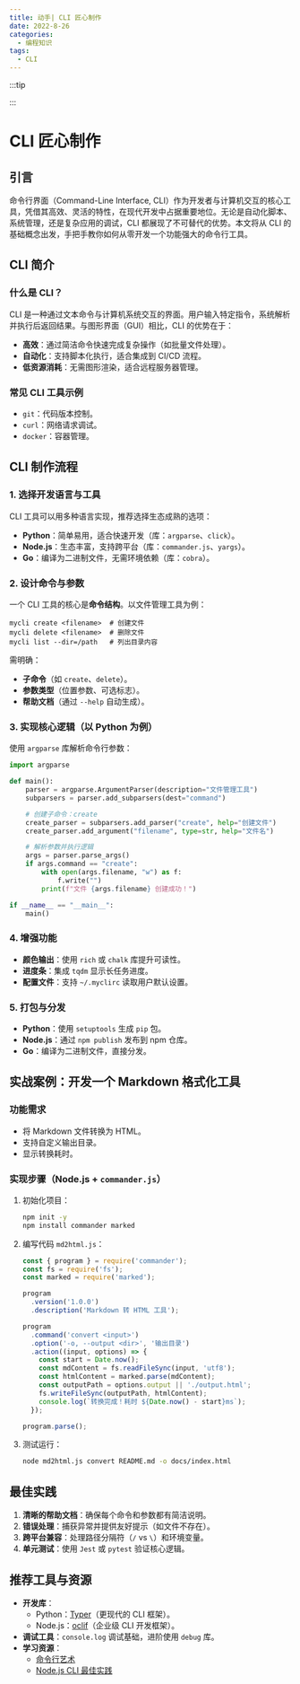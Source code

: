 ```yaml
---
title: 动手| CLI 匠心制作
date: 2022-8-26
categories:
  - 编程知识
tags:
  - CLI
---
```


:::tip

:::

# CLI 匠心制作



## 引言

命令行界面（Command-Line Interface, CLI）作为开发者与计算机交互的核心工具，凭借其高效、灵活的特性，在现代开发中占据重要地位。无论是自动化脚本、系统管理，还是复杂应用的调试，CLI 都展现了不可替代的优势。本文将从 CLI 的基础概念出发，手把手教你如何从零开发一个功能强大的命令行工具。



## CLI 简介

### 什么是 CLI？
CLI 是一种通过文本命令与计算机系统交互的界面。用户输入特定指令，系统解析并执行后返回结果。与图形界面（GUI）相比，CLI 的优势在于：
- **高效**：通过简洁命令快速完成复杂操作（如批量文件处理）。
- **自动化**：支持脚本化执行，适合集成到 CI/CD 流程。
- **低资源消耗**：无需图形渲染，适合远程服务器管理。

### 常见 CLI 工具示例
- `git`：代码版本控制。
- `curl`：网络请求调试。
- `docker`：容器管理。



## CLI 制作流程

### 1. 选择开发语言与工具
CLI 工具可以用多种语言实现，推荐选择生态成熟的选项：
- **Python**：简单易用，适合快速开发（库：`argparse`、`click`）。
- **Node.js**：生态丰富，支持跨平台（库：`commander.js`、`yargs`）。
- **Go**：编译为二进制文件，无需环境依赖（库：`cobra`）。

### 2. 设计命令与参数
一个 CLI 工具的核心是**命令结构**。以文件管理工具为例：
```plaintext
mycli create <filename>  # 创建文件
mycli delete <filename>  # 删除文件
mycli list --dir=/path   # 列出目录内容
```
需明确：
- **子命令**（如 `create`、`delete`）。
- **参数类型**（位置参数、可选标志）。
- **帮助文档**（通过 `--help` 自动生成）。

### 3. 实现核心逻辑（以 Python 为例）
使用 `argparse` 库解析命令行参数：
```python
import argparse

def main():
    parser = argparse.ArgumentParser(description="文件管理工具")
    subparsers = parser.add_subparsers(dest="command")

    # 创建子命令：create
    create_parser = subparsers.add_parser("create", help="创建文件")
    create_parser.add_argument("filename", type=str, help="文件名")

    # 解析参数并执行逻辑
    args = parser.parse_args()
    if args.command == "create":
        with open(args.filename, "w") as f:
            f.write("")
        print(f"文件 {args.filename} 创建成功！")

if __name__ == "__main__":
    main()
```

### 4. 增强功能
- **颜色输出**：使用 `rich` 或 `chalk` 库提升可读性。
- **进度条**：集成 `tqdm` 显示长任务进度。
- **配置文件**：支持 `~/.myclirc` 读取用户默认设置。

### 5. 打包与分发
- **Python**：使用 `setuptools` 生成 `pip` 包。
- **Node.js**：通过 `npm publish` 发布到 npm 仓库。
- **Go**：编译为二进制文件，直接分发。



## 实战案例：开发一个 Markdown 格式化工具









### 功能需求

- 将 Markdown 文件转换为 HTML。
- 支持自定义输出目录。
- 显示转换耗时。

### 实现步骤（Node.js + `commander.js`）
1. 初始化项目：
   ```bash
   npm init -y
   npm install commander marked
   ```

2. 编写代码 `md2html.js`：
   ```javascript
   const { program } = require('commander');
   const fs = require('fs');
   const marked = require('marked');
   
   program
     .version('1.0.0')
     .description('Markdown 转 HTML 工具');
   
   program
     .command('convert <input>')
     .option('-o, --output <dir>', '输出目录')
     .action((input, options) => {
       const start = Date.now();
       const mdContent = fs.readFileSync(input, 'utf8');
       const htmlContent = marked.parse(mdContent);
       const outputPath = options.output || './output.html';
       fs.writeFileSync(outputPath, htmlContent);
       console.log(`转换完成！耗时 ${Date.now() - start}ms`);
     });
   
   program.parse();
   ```

3. 测试运行：
   ```bash
   node md2html.js convert README.md -o docs/index.html
   ```



## 最佳实践

1. **清晰的帮助文档**：确保每个命令和参数都有简洁说明。
2. **错误处理**：捕获异常并提供友好提示（如文件不存在）。
3. **跨平台兼容**：处理路径分隔符（`/` vs `\`）和环境变量。
4. **单元测试**：使用 `Jest` 或 `pytest` 验证核心逻辑。



## 推荐工具与资源

- **开发库**：
  - Python：[Typer](https://typer.tiangolo.com/)（更现代的 CLI 框架）。
  - Node.js：[oclif](https://oclif.io/)（企业级 CLI 开发框架）。
- **调试工具**：`console.log` 调试基础，进阶使用 `debug` 库。
- **学习资源**：
  - [命令行艺术](https://github.com/jlevy/the-art-of-command-line)
  - [Node.js CLI 最佳实践](https://www.twilio.com/blog/how-to-build-a-cli-with-node-js)

